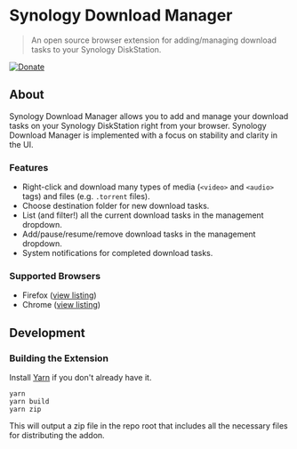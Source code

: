 # Synology Download Manager

> An open source browser extension for adding/managing download tasks to your Synology DiskStation.

[![Donate](https://img.shields.io/badge/Donate%20$2-PayPal-brightgreen.svg)](https://www.paypal.com/cgi-bin/webscr?cmd=_donations&business=synologydownloadmanager%40gmail%2ecom&lc=US&item_name=Synology%20Download%20Manager&no_note=0&currency_code=USD&bn=PP%2dDonationsBF%3abtn_donateCC_LG%2egif%3aNonHostedGuest)

## About

Synology Download Manager allows you to add and manage your download tasks on your Synology DiskStation right from your browser. Synology Download Manager is implemented with a focus on stability and clarity in the UI.

### Features

- Right-click and download many types of media (`<video>` and `<audio>` tags) and files (e.g. `.torrent` files).
- Choose destination folder for new download tasks.
- List (and filter!) all the current download tasks in the management dropdown.
- Add/pause/resume/remove download tasks in the management dropdown.
- System notifications for completed download tasks.

### Supported Browsers

- Firefox ([view listing](https://addons.mozilla.org/en-US/firefox/addon/synology-download-manager/))
- Chrome ([view listing](https://chrome.google.com/webstore/detail/synology-download-manager/iaijiochiiocodhamehbpmdlobhgghgi))

## Development

### Building the Extension

Install [Yarn](https://github.com/yarnpkg/yarn) if you don't already have it.

```
yarn
yarn build
yarn zip
```

This will output a zip file in the repo root that includes all the necessary files for distributing the addon.

